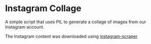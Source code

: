 # Instagram Collage

A simple script that uses PIL to generate a collage of images from our
Instagram account.

The Instagram content was downloaded using
[instagram-scraper](https://github.com/arc298/instagram-scraper/)
